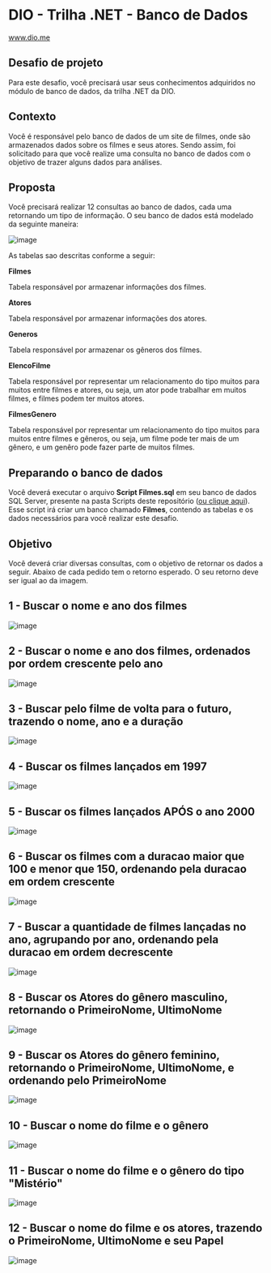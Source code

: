 # DIO - Trilha .NET - Banco de Dados
www.dio.me

## Desafio de projeto
Para este desafio, você precisará usar seus conhecimentos adquiridos no módulo de banco de dados, da trilha .NET da DIO.

## Contexto
Você é responsável pelo banco de dados de um site de filmes, onde são armazenados dados sobre os filmes e seus atores. Sendo assim, foi solicitado para que você realize uma consulta no banco de dados com o objetivo de trazer alguns dados para análises.

## Proposta
Você precisará realizar 12 consultas ao banco de dados, cada uma retornando um tipo de informação.
O seu banco de dados está modelado da seguinte maneira:

![image](https://github.com/user-attachments/assets/7701f60d-76d9-4a19-9417-19cf0422d519)

As tabelas sao descritas conforme a seguir:

**Filmes**

Tabela responsável por armazenar informações dos filmes.

**Atores**

Tabela responsável por armazenar informações dos atores.

**Generos**

Tabela responsável por armazenar os gêneros dos filmes.

**ElencoFilme**

Tabela responsável por representar um relacionamento do tipo muitos para muitos entre filmes e atores, ou seja, um ator pode trabalhar em muitos filmes, e filmes
podem ter muitos atores.

**FilmesGenero**

Tabela responsável por representar um relacionamento do tipo muitos para muitos entre filmes e gêneros, ou seja, um filme pode ter mais de um gênero, e um genêro pode fazer parte de muitos filmes.

## Preparando o banco de dados
Você deverá executar o arquivo **Script Filmes.sql** em seu banco de dados SQL Server, presente na pasta Scripts deste repositório ([ou clique aqui](Script%20Filmes.sql)). Esse script irá criar um banco chamado **Filmes**, contendo as tabelas e os dados necessários para você realizar este desafio.

## Objetivo
Você deverá criar diversas consultas, com o objetivo de retornar os dados a seguir. Abaixo de cada pedido tem o retorno esperado. O seu retorno deve ser igual ao da imagem.

## 1 - Buscar o nome e ano dos filmes

![image](https://github.com/user-attachments/assets/c7ec6db6-4d85-408a-92f0-8fecfac6e9e5)

## 2 - Buscar o nome e ano dos filmes, ordenados por ordem crescente pelo ano

![image](https://github.com/user-attachments/assets/bdafc190-f83c-4ac7-987a-fba41bcb417c)

## 3 - Buscar pelo filme de volta para o futuro, trazendo o nome, ano e a duração

![image](https://github.com/user-attachments/assets/cc416ed5-883d-4ac0-8ac0-6febe70950df)

## 4 - Buscar os filmes lançados em 1997

![image](https://github.com/user-attachments/assets/921bd176-6e2d-4e82-8592-4cc2712266ca)

## 5 - Buscar os filmes lançados APÓS o ano 2000

![image](https://github.com/user-attachments/assets/8820f41e-fa05-4082-8c65-b0a7db83ed40)

## 6 - Buscar os filmes com a duracao maior que 100 e menor que 150, ordenando pela duracao em ordem crescente

![image](https://github.com/user-attachments/assets/895c2aa2-be49-4a3d-b77c-ea05555f6638)

## 7 - Buscar a quantidade de filmes lançadas no ano, agrupando por ano, ordenando pela duracao em ordem decrescente

![image](https://github.com/user-attachments/assets/2f5025a2-78d1-42fd-bfe6-86232c9c857b)

## 8 - Buscar os Atores do gênero masculino, retornando o PrimeiroNome, UltimoNome

![image](https://github.com/user-attachments/assets/9b2c690a-d0bf-425b-a221-e4e4f3452920)

## 9 - Buscar os Atores do gênero feminino, retornando o PrimeiroNome, UltimoNome, e ordenando pelo PrimeiroNome

![image](https://github.com/user-attachments/assets/63762a20-a7f6-426f-91c4-5561e96da22c)

## 10 - Buscar o nome do filme e o gênero

![image](https://github.com/user-attachments/assets/19d8ae42-544d-4d8f-8d00-6cab4b59e5e4)

## 11 - Buscar o nome do filme e o gênero do tipo "Mistério"

![image](https://github.com/user-attachments/assets/eb8b202e-f16d-4703-8a8a-9233e66ed7d5)

## 12 - Buscar o nome do filme e os atores, trazendo o PrimeiroNome, UltimoNome e seu Papel

![image](https://github.com/user-attachments/assets/3f1e7eb2-fca6-423e-9cae-ee397a15f874)
